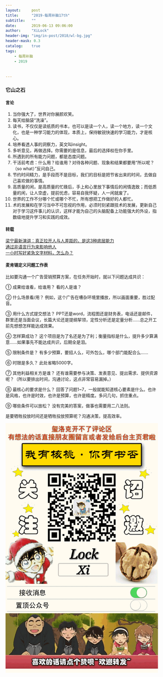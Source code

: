 ```yaml
---
layout:     post
title:      "2019-每周补脑17th"
subtitle:   ""
date:       2019-06-13 09:06:00
author:     "XiLock"
header-img: "img/in-post/2018/wl-bg.jpg"
header-mask: 0.3
catalog:    true
tags:
    - 每周补脑
    - 2019


---
```

 
### 它山之石
#### 言论
1. 当你强大了，世界对你展颜欢笑。
1. 每天给脑袋“洗澡”。
1. 读书，不仅仅是读纸质的书本，也可以是读一个人，读一个地方，读一个文化，也是一种学习能力的体现，本质上，保持敏锐快速的学习能力，才是核心。
1. 培养看透人事的洞察力，英文叫insight。
1. 多听意见，再做选择。你需要的是信息，最后的选择权在你手里。
1. 所遇到的所有能力问题，都是态度问题。
1. 干活前考虑：什么用？给谁用？对待各种问题、现象和结果都要用“所以呢？（so what）”反问自己。
1. 节约时间精力，是手段而不是目标，我们的目标是把节省出来的时间，去做自己喜欢做的事情。
1. 高质量的闲，是高质量的忙碌后，手上和心里放下事情后的闲情逸致；而低质量的闲，让人空虚，提前忧虑，容易自我怀疑，人一闲就废了。
1. 世界的工作不分哪个忙或哪个不忙，所有想把工作做好的人都忙。
1. 术的发展和在学习当中不可忽视的作用，必须时刻紧跟技术的发展，更新自己对于学习这件事儿的认识，这样才能为自己的头脑配备上功能强大的外设，指数级地提升学习和实践的成效。


#### 转载
[梁宁最新演讲：真正拉开人与人差距的，是这3种底层能力](https://mp.weixin.qq.com/s?__biz=Mzg2NzIzOTQ4NQ==&mid=2247497997&amp;idx=2&amp;sn=fc17cd9c0ad661a7acc31a29ed209b0b&source=41#wechat_redirect)  
[通过非语言行为来影响他人](https://mp.weixin.qq.com/s?__biz=MjM5NjA3OTM0MA==&mid=2655714838&idx=1&sn=e94531f21e77a19485b75c7a9cb6455f&chksm=bd50ed958a2764836bf8b455c90a1af08f3af39ca017e77d6f39ceea3e015cee434354fd7abd&mpshare=1&scene=24&srcid=#rd)  
[一小时写好紧急文字材料，怎么办？](https://mp.weixin.qq.com/s?__biz=MjM5MDczMTc4NA==&mid=2657776825&idx=1&sn=901639cf4fbc97a6ae72b69f74156c05&chksm=bdde8fde8aa906c80e3d937e0f8316083cabe5b30075a117b4f45361293650041478341ea3bd&mpshare=1&scene=24&srcid=#rd)  


#### 麦肯锡定义问题工作表
比如要沟通一个广告营销预算方案，在任务开始时，就以下问题达成共识：  

① 成果给谁看，给谁用？
看的人是谁？

② 什么场景看/用？
例如，这个广告在嘈杂环境里播放，所以画面重要，胜过配音。

③ 用什么方式提交想法？
PPT还是word，流程图还是财务表，电话还是邮件，群里还是当面会议，长篇大论还是提纲挈领，定性分析还是定量分析……总之开工前先想想怎样能达成效果。

④ 怎样算成功？
这个项目是为了名还是为了利；衡量指标是什么，提升多少算满意……如果事先不能达成共识，后期全是泪。

⑤ 限制条件是？
有多少预算，要招人么，可外包么，哪个部门能配合么……

⑥ 时限是多久？
此处省略5000字。

⑦ 其他利益相关方是谁？
还有谁需要参与决策、发表意见、提出需求、提供资源呢？（所以要排出时间，沟通讨论，这点非常容易漏掉。）

⑧ 最核心的要求是什么？
回答了问题1~7，一般就能知道核心要素是什么。也许是风格，也许是时效，也许是预算，也许是精度。多问几句，抓住重点。

⑨ 哪些条件可以放松？
没有完美的答案，做事也需要用二八法则。

是要牺牲投放时间还是牺牲投放预算呢？沟通决策，提高效率。


![](/img/wc-tail.GIF)
